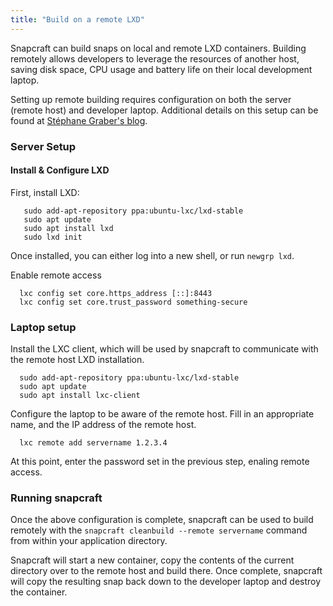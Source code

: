 ```yaml
---
title: "Build on a remote LXD"
---
```


Snapcraft can build snaps on local and remote LXD containers. Building remotely allows developers to leverage the resources of another host, saving disk space, CPU usage and battery life on their local development laptop.

Setting up remote building requires configuration on both the server (remote host) and developer laptop. Additional details on this setup can be found at [Stéphane Graber's blog](https://stgraber.org/2016/04/12/lxd-2-0-remote-hosts-and-container-migration-612/).

### Server Setup

#### Install & Configure LXD

First, install LXD:

       sudo add-apt-repository ppa:ubuntu-lxc/lxd-stable
       sudo apt update
       sudo apt install lxd
       sudo lxd init

Once installed, you can either log into a new shell, or run `newgrp lxd`.

Enable remote access

      lxc config set core.https_address [::]:8443
      lxc config set core.trust_password something-secure

### Laptop setup

Install the LXC client, which will be used by snapcraft to communicate with the remote host LXD installation.

      sudo add-apt-repository ppa:ubuntu-lxc/lxd-stable
      sudo apt update
      sudo apt install lxc-client
      
Configure the laptop to be aware of the remote host. Fill in an appropriate name, and the IP address of the remote host.

      lxc remote add servername 1.2.3.4

At this point, enter the password set in the previous step, enaling remote access. 

### Running snapcraft

Once the above configuration is complete, snapcraft can be used to build remotely with the ```snapcraft cleanbuild --remote servername``` command from within your application directory.

Snapcraft will start a new container, copy the contents of the current directory over to the remote host and build there. Once complete, snapcraft will copy the resulting snap back down to the developer laptop and destroy the container.
